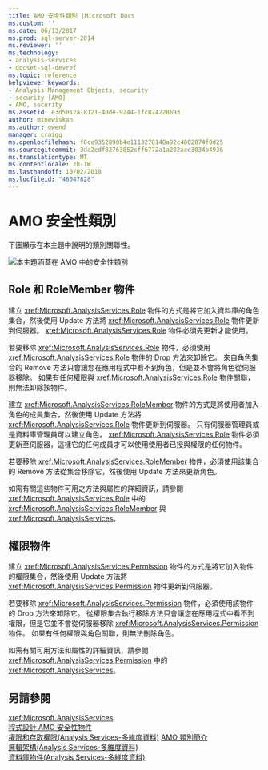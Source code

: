 ```yaml
---
title: AMO 安全性類別 |Microsoft Docs
ms.custom: ''
ms.date: 06/13/2017
ms.prod: sql-server-2014
ms.reviewer: ''
ms.technology:
- analysis-services
- docset-sql-devref
ms.topic: reference
helpviewer_keywords:
- Analysis Management Objects, security
- security [AMO]
- AMO, security
ms.assetid: e3d5012a-8121-40de-9244-1fc824228693
author: minewiskan
ms.author: owend
manager: craigg
ms.openlocfilehash: f8ce9352890b4e1113278148a92c4802074f0d25
ms.sourcegitcommit: 3da2edf82763852cff6772a1a282ace3034b4936
ms.translationtype: MT
ms.contentlocale: zh-TW
ms.lasthandoff: 10/02/2018
ms.locfileid: "48047828"
---
```

# <a name="amo-security-classes"></a>AMO 安全性類別
  
 下圖顯示在本主題中說明的類別關聯性。  
  
 ![本主題涵蓋在 AMO 中的安全性類別](../../../analysis-services/dev-guide/media/amo-securityclasses.gif "本主題涵蓋在 AMO 中的安全性類別")  
  
##  <a name="RolesMembers"></a> Role 和 RoleMember 物件  
 建立 <xref:Microsoft.AnalysisServices.Role> 物件的方式是將它加入資料庫的角色集合，然後使用 Update 方法將 <xref:Microsoft.AnalysisServices.Role> 物件更新到伺服器。 <xref:Microsoft.AnalysisServices.Role> 物件必須先更新才能使用。  
  
 若要移除 <xref:Microsoft.AnalysisServices.Role> 物件，必須使用 <xref:Microsoft.AnalysisServices.Role> 物件的 Drop 方法來卸除它。 來自角色集合的 Remove 方法只會讓您在應用程式中看不到角色，但是並不會將角色從伺服器移除。 如果有任何權限與 <xref:Microsoft.AnalysisServices.Role> 物件關聯，則無法卸除該物件。  
  
 建立 <xref:Microsoft.AnalysisServices.RoleMember> 物件的方式是將使用者加入角色的成員集合，然後使用 Update 方法將 <xref:Microsoft.AnalysisServices.Role> 物件更新到伺服器。 只有伺服器管理員或是資料庫管理員可以建立角色。 <xref:Microsoft.AnalysisServices.Role> 物件必須更新至伺服器，這樣它的任何成員才可以使用使用者已授與權限的任何物件。  
  
 若要移除 <xref:Microsoft.AnalysisServices.RoleMember> 物件，必須使用該集合的 Remove 方法從集合移除它，然後使用 Update 方法來更新角色。  
  
 如需有關這些物件可用之方法與屬性的詳細資訊，請參閱 <xref:Microsoft.AnalysisServices.Role> 中的 <xref:Microsoft.AnalysisServices.RoleMember> 與 <xref:Microsoft.AnalysisServices>。  
  
##  <a name="Permissions"></a> 權限物件  
 建立 <xref:Microsoft.AnalysisServices.Permission> 物件的方式是將它加入物件的權限集合，然後使用 Update 方法將 <xref:Microsoft.AnalysisServices.Permission> 物件更新到伺服器。  
  
 若要移除 <xref:Microsoft.AnalysisServices.Permission> 物件，必須使用該物件的 Drop 方法來卸除它。 從權限集合執行移除方法只會讓您在應用程式中看不到權限，但是它並不會從伺服器移除 <xref:Microsoft.AnalysisServices.Permission> 物件。 如果有任何權限與角色關聯，則無法刪除角色。  
  
 如需有關可用方法和屬性的詳細資訊，請參閱 <xref:Microsoft.AnalysisServices.Permission> 中的 <xref:Microsoft.AnalysisServices>。  
  
## <a name="see-also"></a>另請參閱  
 <xref:Microsoft.AnalysisServices>   
 [程式設計 AMO 安全性物件](programming-amo-security-objects.md)   
 [權限和存取權限&#40;Analysis Services-多維度資料&#41;](https://msdn.microsoft.com/library/ms174786(v=sql.120).aspx)   
 [AMO 類別簡介](amo-classes-introduction.md)   
 [邏輯架構&#40;Analysis Services-多維度資料&#41;](../olap-logical/understanding-microsoft-olap-logical-architecture.md)   
 [資料庫物件&#40;Analysis Services-多維度資料&#41;](../olap-logical/database-objects-analysis-services-multidimensional-data.md)  
  
  
